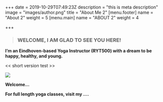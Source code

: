 +++
date = 2019-10-29T07:49:23Z
description = "this is meta description"
image = "images/author.png"
title = "About Me 2"
[menu.footer]
name = "About 2"
weight = 5
[menu.main]
name = "ABOUT 2"
weight = 4

+++
> ### **WELCOME, I AM GLAD TO SEE YOU HERE!**

**I’m an Eindhoven-based Yoga Instructor (RYT500) with a dream to be happy, healthy, and young.**

<< short version test >>

[![](/images/photo_2021-04-30_19-51-11.jpg)](https://www.instagram.com/zenwithxenia/ "follow along @zenwithxenia")

**Welcome...**

**For full length yoga classes, visit my ....**